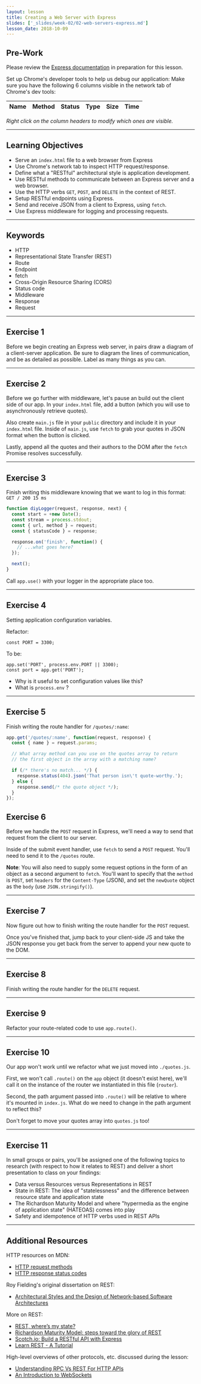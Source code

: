 ```yaml
---
layout: lesson
title: Creating a Web Server with Express
slides: ['_slides/week-02/02-web-servers-express.md']
lesson_date: 2018-10-09
---
```


## Pre-Work

Please review the [Express documentation](http://expressjs.com/) in preparation for this lesson.

Set up Chrome's developer tools to help us debug our application:
Make sure you have the following 6 columns visible in the network tab of Chrome's dev tools:

| Name | Method | Status | Type | Size | Time |
| ---- | :----- | :----- | :--- | :--- | :--- |


_Right click on the column headers to modify which ones are visible._

---

## Learning Objectives

- Serve an `index.html` file to a web browser from Express
- Use Chrome's network tab to inspect HTTP request/response.
- Define what a "RESTful" architectural style is application development.
- Use RESTful methods to communicate between an Express server and a web browser.
- Use the HTTP verbs `GET`, `POST`, and `DELETE` in the context of REST.
- Setup RESTful endpoints using Express.
- Send and receive JSON from a client to Express, using `fetch`.
- Use Express middleware for logging and processing requests.

---

## Keywords

- HTTP
- Representational State Transfer (REST)
- Route
- Endpoint
- fetch
- Cross-Origin Resource Sharing (CORS)
- Status code
- Middleware
- Response
- Request

---

## Exercise 1

Before we begin creating an Express web server, in pairs draw a diagram of a client-server application. Be sure to diagram the lines of communication, and be as detailed as possible. Label as many things as you can.

---

## Exercise 2

Before we go further with middleware, let's pause an build out the client side of our app. In your `index.html` file, add a button (which you will use to asynchronously retrieve quotes).

Also create `main.js` file in your `public` directory and include it in your `index.html` file. Inside of `main.js`, use `fetch` to grab your quotes in JSON format when the button is clicked.

Lastly, append all the quotes and their authors to the DOM after the `fetch` Promise resolves successfully.

---

## Exercise 3

Finish writing this middleware knowing that we want to log in this format: `GET / 200 15 ms`

```js
function diyLogger(request, response, next) {
  const start = +new Date();
  const stream = process.stdout;
  const { url, method } = request;
  const { statusCode } = response;

  response.on('finish', function() {
    // ...what goes here?
  });

  next();
}
```

Call `app.use()` with your logger in the appropriate place too.

---

## Exercise 4

Setting application configuration variables.

Refactor:

```
const PORT = 3300;
```

To be:

```
app.set('PORT', process.env.PORT || 3300);
const port = app.get('PORT');
```

- Why is it useful to set configuration values like this?
- What is `process.env` ?

---

## Exercise 5

Finish writing the route handler for `/quotes/:name`:

```js
app.get('/quotes/:name', function(request, response) {
  const { name } = request.params;

  // What array method can you use on the quotes array to return
  // the first object in the array with a matching name?

  if (/* there's no match... */) {
    response.status(404).json('That person isn\'t quote-worthy.');
  } else {
    response.send(/* the quote object */);
  }
});
```

## Exercise 6

Before we handle the `POST` request in Express, we'll need a way to send that request from the client to our server.

Inside of the submit event handler, use `fetch` to send a `POST` request. You'll need to send it to the `/quotes` route.

**Note**: You will also need to supply some request options in the form of an object as a second argument to `fetch`. You'll want to specify that the `method` is `POST`, set `headers` for the `Content-Type` (JSON), and set the `newQuote` object as the `body` (use `JSON.stringify()`).

---

## Exercise 7

Now figure out how to finish writing the route handler for the `POST` request.

Once you've finished that, jump back to your client-side JS and take the JSON response you get back from the server to append your new quote to the DOM.

---

## Exercise 8

Finish writing the route handler for the `DELETE` request.

---

## Exercise 9

Refactor your route-related code to use `app.route()`.

---

## Exercise 10

Our app won't work until we refactor what we just moved into `./quotes.js`.

First, we won't call `.route()` on the `app` object (it doesn't exist here), we'll call it on the instance of the router we instantiated in this file (`router`).

Second, the path argument passed into `.route()` will be relative to where it's mounted in `index.js`. What do we need to change in the path argument to reflect this?

Don't forget to move your quotes array into `quotes.js` too!

---

## Exercise 11

In small groups or pairs, you'll be assigned one of the following topics to research (with respect to how it relates to REST) and deliver a short presentation to class on your findings:

- Data versus Resources versus Representations in REST
- State in REST: The idea of "statelessness" and the difference between resource state and application state
- The Richardson Maturity Model and where "hypermedia as the engine of application state" (HATEOAS) comes into play
- Safety and idempotence of HTTP verbs used in REST APIs

---

## Additional Resources

HTTP resources on MDN:

- [HTTP request methods](https://developer.mozilla.org/en-US/docs/Web/HTTP/Methods)
- [HTTP response status codes](https://developer.mozilla.org/en-US/docs/Web/HTTP/Status)

Roy Fielding's original dissertation on REST:

- [Architectural Styles and the Design of Network-based Software Architectures](https://www.ics.uci.edu/~fielding/pubs/dissertation/top.htm)

More on REST:

- [REST, where’s my state?](https://ruben.verborgh.org/blog/2012/08/24/rest-wheres-my-state/)
- [Richardson Maturity Model: steps toward the glory of REST](https://martinfowler.com/articles/richardsonMaturityModel.html)
- [Scotch.io: Build a RESTful API with Express](https://scotch.io/tutorials/build-a-restful-api-using-node-and-express-4)
- [Learn REST - A Tutorial](http://www.restapitutorial.com/)

High-level overviews of other protocols, etc. discussed during the lesson:

- [Understanding RPC Vs REST For HTTP APIs](https://www.smashingmagazine.com/2016/09/understanding-rest-and-rpc-for-http-apis/)
- [An Introduction to WebSockets](http://blog.teamtreehouse.com/an-introduction-to-websockets)
